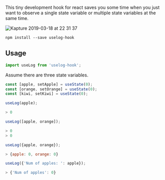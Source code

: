This tiny development hook for react saves you some time when you just want to observe a single state variable or multiple state variables at the same time.


![Kapture 2019-03-18 at 22 31 37](https://user-images.githubusercontent.com/22943912/54565133-b8428000-49cd-11e9-964f-bf2b076533f4.gif)

`npm install --save uselog-hook`

## Usage

```javascript
import useLog from 'uselog-hook';
```

Assume there are three state variables.

```javascript
const [apple, setApple] = useState(0);
const [orange, setOrange] = useState(0);
const [kiwi, setKiwi] = useState(0);
```

```javascript
useLog(apple);

> 0
```

```javascript
useLog([apple, orange]);

> 0
> 0
```

```javascript
useLog({apple, orange});

> {apple: 0, orange: 0}
```

```javascript
useLog({'Num of apples: ': apple});

> {'Num of apples': 0}
```
